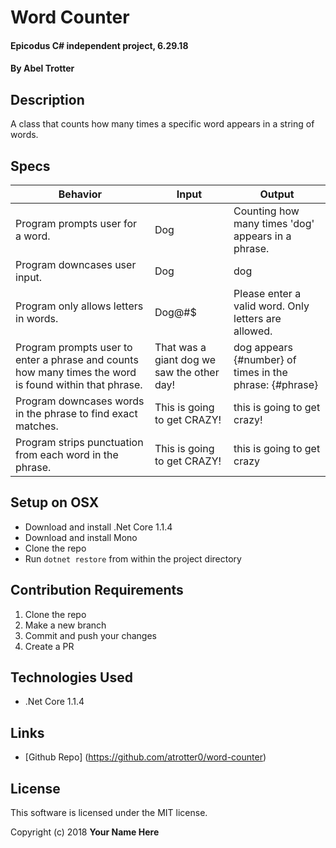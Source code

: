 # Word Counter

#### Epicodus C# independent project, 6.29.18

#### By Abel Trotter

## Description

A class that counts how many times a specific word appears in a string of words. 

## Specs

| Behavior | Input | Output |
|----------|-------|--------|
| Program prompts user for a word. | Dog | Counting how many times 'dog' appears in a phrase. |
| Program downcases user input. | Dog | dog |
| Program only allows letters in words. | Dog@#$ | Please enter a valid word. Only letters are allowed. |
| Program prompts user to enter a phrase and counts how many times the word is found within that phrase. | That was a giant dog we saw the other day! | dog appears {#number} of times in the phrase: {#phrase} |
| Program downcases words in the phrase to find exact matches. | This is going to get CRAZY! | this is going to get crazy! |
| Program strips punctuation from each word in the phrase. | This is going to get CRAZY! | this is going to get crazy |

## Setup on OSX

* Download and install .Net Core 1.1.4
* Download and install Mono
* Clone the repo
* Run `dotnet restore` from within the project directory

## Contribution Requirements

1. Clone the repo
1. Make a new branch
1. Commit and push your changes
1. Create a PR

## Technologies Used

* .Net Core 1.1.4

## Links

* [Github Repo] (https://github.com/atrotter0/word-counter)

## License

This software is licensed under the MIT license.

Copyright (c) 2018 **Your Name Here**
